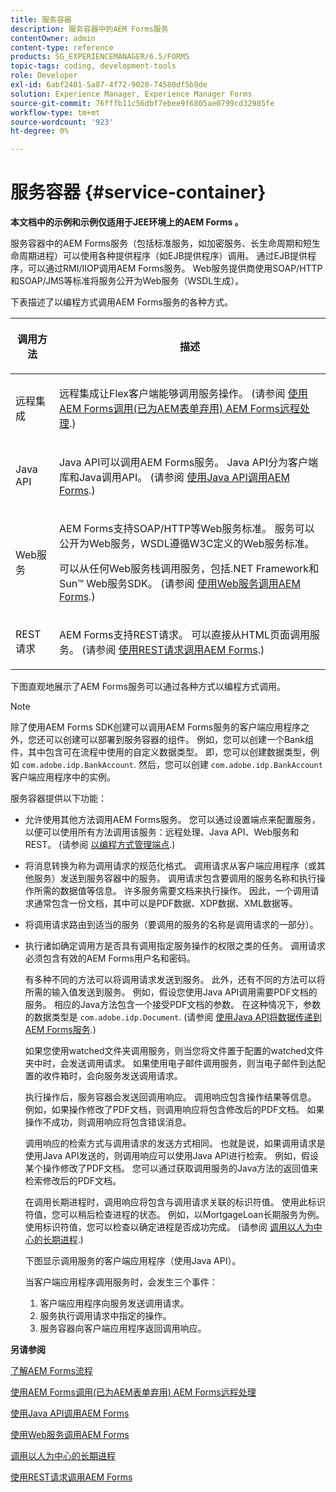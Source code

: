 ```yaml
---
title: 服务容器
description: 服务容器中的AEM Forms服务
contentOwner: admin
content-type: reference
products: SG_EXPERIENCEMANAGER/6.5/FORMS
topic-tags: coding, development-tools
role: Developer
exl-id: 6abf2401-5a87-4f72-9028-74580df5b9de
solution: Experience Manager, Experience Manager Forms
source-git-commit: 76fffb11c56dbf7ebee9f6805ae0799cd32985fe
workflow-type: tm+mt
source-wordcount: '923'
ht-degree: 0%

---
```


# 服务容器 {#service-container}

**本文档中的示例和示例仅适用于JEE环境上的AEM Forms 。**

服务容器中的AEM Forms服务（包括标准服务，如加密服务、长生命周期和短生命周期进程）可以使用各种提供程序（如EJB提供程序）调用。 通过EJB提供程序，可以通过RMI/IIOP调用AEM Forms服务。 Web服务提供商使用SOAP/HTTP和SOAP/JMS等标准将服务公开为Web服务（WSDL生成）。

下表描述了以编程方式调用AEM Forms服务的各种方式。

<table>
 <thead>
  <tr>
   <th><p>调用方法</p></th>
   <th><p>描述</p></th>
  </tr>
 </thead>
 <tbody>
  <tr>
   <td><p>远程集成</p></td>
   <td><p>远程集成让Flex客户端能够调用服务操作。 (请参阅 <a href="/help/forms/developing/invoking-aem-forms-using-remoting.md#invoking-aem-forms-using-remoting">使用AEM Forms调用(已为AEM表单弃用) AEM Forms远程处理</a>.)</p></td>
  </tr>
  <tr>
   <td><p>Java API</p></td>
   <td><p>Java API可以调用AEM Forms服务。 Java API分为客户端库和Java调用API。 (请参阅 <a href="/help/forms/developing/invoking-aem-forms-using-java.md#invoking-aem-forms-using-the-java-api">使用Java API调用AEM Forms</a>.)</p></td>
  </tr>
  <tr>
   <td><p>Web服务</p></td>
   <td><p>AEM Forms支持SOAP/HTTP等Web服务标准。 服务可以公开为Web服务，WSDL遵循W3C定义的Web服务标准。</p><p>可以从任何Web服务栈调用服务，包括.NET Framework和Sun™ Web服务SDK。 (请参阅 <a href="/help/forms/developing/invoking-aem-forms-using-web.md#invoking-aem-forms-using-web-services">使用Web服务调用AEM Forms</a>.)</p></td>
  </tr>
  <tr>
   <td><p>REST请求</p></td>
   <td><p>AEM Forms支持REST请求。 可以直接从HTML页面调用服务。 (请参阅 <a href="/help/forms/developing/invoking-aem-forms-using-rest.md#invoking-aem-forms-using-rest-requests">使用REST请求调用AEM Forms</a>.)</p></td>
  </tr>
 </tbody>
</table>

下图直观地展示了AEM Forms服务可以通过各种方式以编程方式调用。

>[!NOTE]
>
>除了使用AEM Forms SDK创建可以调用AEM Forms服务的客户端应用程序之外，您还可以创建可以部署到服务容器的组件。 例如，您可以创建一个Bank组件，其中包含可在流程中使用的自定义数据类型。 即，您可以创建数据类型，例如 `com.adobe.idp.BankAccount`. 然后，您可以创建 `com.adobe.idp.BankAccount` 客户端应用程序中的实例。

服务容器提供以下功能：

* 允许使用其他方法调用AEM Forms服务。 您可以通过设置端点来配置服务，以便可以使用所有方法调用该服务：远程处理、Java API、Web服务和REST。 (请参阅 [以编程方式管理端点](/help/forms/developing/programmatically-endpoints.md#programmatically-managing-endpoints).)
* 将消息转换为称为调用请求的规范化格式。 调用请求从客户端应用程序（或其他服务）发送到服务容器中的服务。 调用请求包含要调用的服务名称和执行操作所需的数据值等信息。 许多服务需要文档来执行操作。 因此，一个调用请求通常包含一份文档，其中可以是PDF数据、XDP数据、XML数据等。
* 将调用请求路由到适当的服务（要调用的服务的名称是调用请求的一部分）。
* 执行诸如确定调用方是否具有调用指定服务操作的权限之类的任务。 调用请求必须包含有效的AEM Forms用户名和密码。

  有多种不同的方法可以将调用请求发送到服务。 此外，还有不同的方法可以将所需的输入值发送到服务。 例如，假设您使用Java API调用需要PDF文档的服务。 相应的Java方法包含一个接受PDF文档的参数。 在这种情况下，参数的数据类型是 `com.adobe.idp.Document`. (请参阅 [使用Java API将数据传递到AEM Forms服务](/help/forms/developing/invoking-aem-forms-using-java.md#passing-data-to-aem-forms-services-using-the-java-api).)

  如果您使用watched文件夹调用服务，则当您将文件置于配置的watched文件夹中时，会发送调用请求。 如果使用电子邮件调用服务，则当电子邮件到达配置的收件箱时，会向服务发送调用请求。

  执行操作后，服务容器会发送回调用响应。 调用响应包含操作结果等信息。 例如，如果操作修改了PDF文档，则调用响应将包含修改后的PDF文档。 如果操作不成功，则调用响应将包含错误消息。

  调用响应的检索方式与调用请求的发送方式相同。 也就是说，如果调用请求是使用Java API发送的，则调用响应可以使用Java API进行检索。 例如，假设某个操作修改了PDF文档。 您可以通过获取调用服务的Java方法的返回值来检索修改后的PDF文档。

  在调用长期进程时，调用响应将包含与调用请求关联的标识符值。 使用此标识符值，您可以稍后检查进程的状态。 例如，以MortgageLoan长期服务为例。 使用标识符值，您可以检查以确定进程是否成功完成。 (请参阅 [调用以人为中心的长期进程](/help/forms/developing/invoking-human-centric-long-lived.md#invoking-human-centric-long-lived-processes).)

  下图显示调用服务的客户端应用程序（使用Java API）。

  当客户端应用程序调用服务时，会发生三个事件：

   1. 客户端应用程序向服务发送调用请求。
   1. 服务执行调用请求中指定的操作。
   1. 服务容器向客户端应用程序返回调用响应。

**另请参阅**

[了解AEM Forms流程](/help/forms/developing/aem-forms-processes.md#understanding-aem-forms-processes)

[使用AEM Forms调用(已为AEM表单弃用) AEM Forms远程处理](/help/forms/developing/invoking-aem-forms-using-remoting.md#invoking-aem-forms-using-remoting)

[使用Java API调用AEM Forms](/help/forms/developing/invoking-aem-forms-using-java.md#invoking-aem-forms-using-the-java-api)

[使用Web服务调用AEM Forms](/help/forms/developing/invoking-aem-forms-using-web.md#invoking-aem-forms-using-web-services)

[调用以人为中心的长期进程](/help/forms/developing/invoking-human-centric-long-lived.md#invoking-human-centric-long-lived-processes)

[使用REST请求调用AEM Forms](/help/forms/developing/invoking-aem-forms-using-rest.md#invoking-aem-forms-using-rest-requests)
